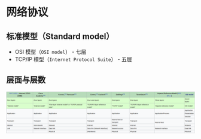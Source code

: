 # 网络协议

## 标准模型（Standard model）

* OSI 模型（`OSI model`） - 七层
* TCP/IP 模型（`Internet Protocol Suite`） - 五层

## 层面与层数

![层](.images/network-layer.png)